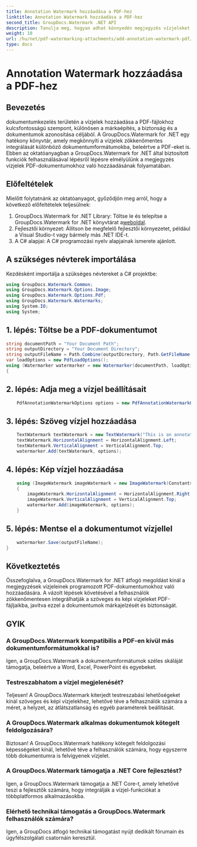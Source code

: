 ```yaml
---
title: Annotation Watermark hozzáadása a PDF-hez
linktitle: Annotation Watermark hozzáadása a PDF-hez
second_title: GroupDocs.Watermark .NET API
description: Tanulja meg, hogyan adhat könnyedén megjegyzés vízjeleket PDF-dokumentumokhoz a GroupDocs.Watermark for .NET segítségével. Egyszerűen fokozza a dokumentumok márkajelzését és biztonságát.
weight: 10
url: /hu/net/pdf-watermarking-attachments/add-annotation-watermark-pdf/
type: docs
---
```

# Annotation Watermark hozzáadása a PDF-hez

## Bevezetés
dokumentumkezelés területén a vízjelek hozzáadása a PDF-fájlokhoz kulcsfontosságú szempont, különösen a márkaépítés, a biztonság és a dokumentumok azonosítása céljából. A GroupDocs.Watermark for .NET egy hatékony könyvtár, amely megkönnyíti a vízjelek zökkenőmentes integrálását különböző dokumentumformátumokba, beleértve a PDF-eket is. Ebben az oktatóanyagban a GroupDocs.Watermark for .NET által biztosított funkciók felhasználásával lépésről lépésre elmélyülünk a megjegyzés vízjelek PDF-dokumentumokhoz való hozzáadásának folyamatában.
## Előfeltételek
Mielőtt folytatnánk az oktatóanyagot, győződjön meg arról, hogy a következő előfeltételek teljesülnek:
1.  GroupDocs.Watermark for .NET Library: Töltse le és telepítse a GroupDocs.Watermark for .NET könyvtárat a[weboldal](https://releases.groupdocs.com/Watermark/net/).
2. Fejlesztői környezet: Állítson be megfelelő fejlesztői környezetet, például a Visual Studio-t vagy bármely más .NET IDE-t.
3. A C# alapjai: A C# programozási nyelv alapjainak ismerete ajánlott.

## A szükséges névterek importálása
Kezdésként importálja a szükséges névtereket a C# projektbe:
```csharp
using GroupDocs.Watermark.Common;
using GroupDocs.Watermark.Options.Image;
using GroupDocs.Watermark.Options.Pdf;
using GroupDocs.Watermark.Watermarks;
using System.IO;
using System;
```
## 1. lépés: Töltse be a PDF-dokumentumot
```csharp
string documentPath = "Your Document Path";
string outputDirectory = "Your Document Directory";
string outputFileName = Path.Combine(outputDirectory, Path.GetFileName(documentPath));
var loadOptions = new PdfLoadOptions();
using (Watermarker watermarker = new Watermarker(documentPath, loadOptions))
{
```
## 2. lépés: Adja meg a vízjel beállításait
```csharp
	PdfAnnotationWatermarkOptions options = new PdfAnnotationWatermarkOptions();
```
## 3. lépés: Szöveg vízjel hozzáadása
```csharp
	TextWatermark textWatermark = new TextWatermark("This is an annotation watermark", new Font("Arial", 8));
	textWatermark.HorizontalAlignment = HorizontalAlignment.Left;
	textWatermark.VerticalAlignment = VerticalAlignment.Top;
	watermarker.Add(textWatermark, options);
```
## 4. lépés: Kép vízjel hozzáadása
```csharp
	using (ImageWatermark imageWatermark = new ImageWatermark(Constants.ProtectJpg))
	{
		imageWatermark.HorizontalAlignment = HorizontalAlignment.Right;
		imageWatermark.VerticalAlignment = VerticalAlignment.Top;
		watermarker.Add(imageWatermark, options);
	}
```
## 5. lépés: Mentse el a dokumentumot vízjellel
```csharp
	watermarker.Save(outputFileName);
}
```

## Következtetés
Összefoglalva, a GroupDocs.Watermark for .NET átfogó megoldást kínál a megjegyzések vízjeleinek programozott PDF-dokumentumokhoz való hozzáadására. A vázolt lépések követésével a felhasználók zökkenőmentesen integrálhatják a szöveges és képi vízjeleket PDF-fájljaikba, javítva ezzel a dokumentumok márkajelzését és biztonságát.
## GYIK
### A GroupDocs.Watermark kompatibilis a PDF-en kívül más dokumentumformátumokkal is?
Igen, a GroupDocs.Watermark a dokumentumformátumok széles skáláját támogatja, beleértve a Word, Excel, PowerPoint és egyebeket.
### Testreszabhatom a vízjel megjelenését?
Teljesen! A GroupDocs.Watermark kiterjedt testreszabási lehetőségeket kínál szöveges és képi vízjelekhez, lehetővé téve a felhasználók számára a méret, a helyzet, az átlátszatlanság és egyéb paraméterek beállítását.
### A GroupDocs.Watermark alkalmas dokumentumok kötegelt feldolgozására?
Biztosan! A GroupDocs.Watermark hatékony kötegelt feldolgozási képességeket kínál, lehetővé téve a felhasználók számára, hogy egyszerre több dokumentumra is felvigyenek vízjelet.
### A GroupDocs.Watermark támogatja a .NET Core fejlesztést?
Igen, a GroupDocs.Watermark támogatja a .NET Core-t, amely lehetővé teszi a fejlesztők számára, hogy integrálják a vízjel-funkciókat a többplatformos alkalmazásokba.
### Elérhető technikai támogatás a GroupDocs.Watermark felhasználók számára?
Igen, a GroupDocs átfogó technikai támogatást nyújt dedikált fórumain és ügyfélszolgálati csatornáin keresztül.